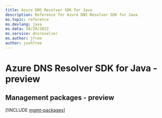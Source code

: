 ```yaml
---
title: Azure DNS Resolver SDK for Java
description: Reference for Azure DNS Resolver SDK for Java
ms.topic: reference
ms.devlang: java
ms.data: 10/20/2022
ms.service: dnsresolver
ms.author: jfree
author: joshfree
---
```

# Azure DNS Resolver SDK for Java - preview

## Management packages - preview
[!INCLUDE [mgmt-packages](dns-resolver-mgmt-index.md)]
